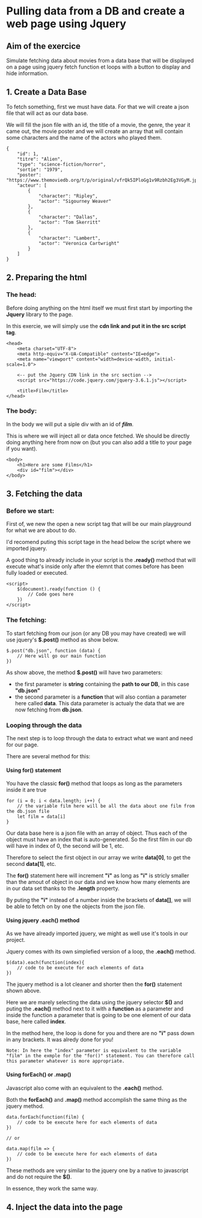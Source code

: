 # Pulling data from a DB and create a web page using Jquery

## Aim of the exercice

Simulate fetching data about movies from a data base that will be displayed on a page using jquery fetch function et loops with a button to display and hide information.

###

## 1. Create a Data Base

To fetch something, first we must have data. For that we will create a json file that will act as our data base.

We will fill the json file with an id, the title of a movie, the genre, the year it came out, the movie poster and we will create an array that will contain some characters and the name of the actors who played them.

    {
        "id": 1,
        "titre": "Alien",
        "type": "science-fiction/horror",
        "sortie": "1979",
        "poster": "https://www.themoviedb.org/t/p/original/vfrQk5IPloGg1v9Rzbh2Eg3VGyM.jpg",
        "acteur": [
            {
                "character": "Ripley",
                "actor": "Sigourney Weaver"
            },
            {
                "character": "Dallas",
                "actor": "Tom Skerritt"
            },
            {
                "character": "Lambert",
                "actor": "Veronica Cartwright"
            }
        ]
    }


## 2. Preparing the html

### The head:

Before doing anything on the html itself we must first start by importing the **Jquery** library to the page.

In this exercie, we will simply use the **cdn link and put it in the src script tag**.

    <head>
        <meta charset="UTF-8">
        <meta http-equiv="X-UA-Compatible" content="IE=edge">
        <meta name="viewport" content="width=device-width, initial-scale=1.0">

        <-- put the Jquery CDN link in the src section -->
        <script src="https://code.jquery.com/jquery-3.6.1.js"></script>

        <title>Film</title>
    </head>
</head>

### The body:

In the body we will put a siple div with an id of ***film***.

This is where we will inject all or data once fetched. We should be directly doing anything here from now on (but you can also add a title to your page if you want).

    <body>
        <h1>Here are some Films</h1>
        <div id="film"></div>
    </body>

## 3. Fetching the data

### Before we start:

First of, we new the open a new script tag that will be our main playground for what we are about to do.

I'd recomend puting this script tage in the head below the script where we imported jquery.

A good thing to already include in your script is the **.ready()** method that will execute what's inside only after the elemnt that comes before has been fully loaded or executed.

    <script>
        $(document).ready(function () {
            // Code goes here
        })
    </script>

### The fetching:

To start fetching from our json (or any DB you may have created) we will use jquery's **$.post()** method as show below.

    $.post("db.json", function (data) {
        // Here will go our main function
    })

As show above, the method **$.post()** will have two parameters:

* the first parameter is **string** containing the **path to our DB**, in this case **"db.json"**
* the second parameter is a **function** that will also contian a parameter here called **data**. This data parameter is actualy the data that we are now fetching from **db.json**.

### Looping through the data

The next step is to loop through the data to extract what we want and need for our page.

There are several method for this:

#### Using for() statement

You have the classic **for()** method that loops as long as the parameters inside it are true

    for (i = 0; i < data.length; i++) {
        // the variable film here will be all the data about one film from the db.json file
        let film = data[i]
    }

Our data base here is a json file with an array of object. Thus each of the object must have an index that is auto-generated. So the first film in our db will have in index of 0, the second will be 1, etc.

Therefore to select the first object in our array we write **data[0]**, to get the second **data[1]**, etc.

The **for()** statement here will increment **"i"** as long as **"i"** is stricly smaller than the amout of object in our data and we know how many elements are in our data set thanks to the **.length** property.

By puting the **"i"** instead of a number inside the brackets of **data[]**, we will be able to fetch on by one the objects from the json file.

#### Using jquery .each() method

As we have already imported jquery, we might as well use it's tools in our project.

Jquery comes with its own simplefied version of a loop, the **.each()** method.

    $(data).each(function(index){
        // code to be execute for each elements of data
    })

The jquery method is a lot cleaner and shorter then the **for()** statement shown above.

Here we are marely selecting the data using the jquery selector **$()** and puting the **.each()** method next to it with a **function** as a parameter and inside the function a parameter that is going to be one element of our data base, here called **index**.

In the method here, the loop is done for you and there are no **"i"** pass down in any brackets. It was alredy done for you!

    Note: In here the "index" parameter is equivalent to the variable "film" in the exmple for the "for()" statement. You can therefore call this parameter whatever is more appropriate.

#### Using forEach() or .map()

Javascript also come with an equivalent to the **.each()** method.

Both the **forEach()** and **.map()** method accomplish the same thing as the jquery method.

    data.forEach(function(film) {
        // code to be execute here for each elements of data
    })

    // or

    data.map(film => {
        // code to be execute here for each elements of data
    })

These methods are very similar to the jquery one by a native to javascript and do not require the **$()**.

In essence, they work the same way.

## 4. Inject the data into the page